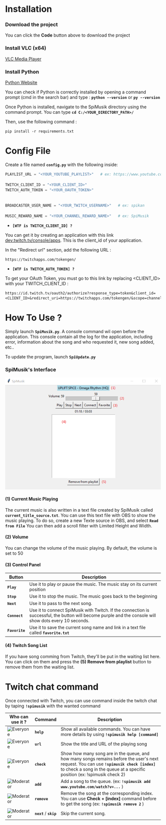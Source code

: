 # Installation

### **Download the project**

You can click the **Code** button above to download the project

### **Install VLC (x64)**

[VLC Media Player](https://www.videolan.org/vlc/)

### **Install Python**

[Python Website](https://www.python.org/downloads/)

You can check if Python is correctly installed by opening a command prompt (cmd in the search bar) and type : **`python --version`** or **`py --version`**

Once Python is installed, navigate to the SpiMusik directory using the command prompt.
You can type **`cd C:/<YOUR_DIRECTORY_PATH>/`**

Then, use the following command  :

```
pip install -r requirements.txt
```

# Config File
Create a file named **`config.py`** with the following inside:

```py
PLAYLIST_URL = "<YOUR_YOUTUBE_PLAYLIST>"   # ex: https://www.youtube.com/playlist?list=...

TWITCH_CLIENT_ID = "<YOUR_CLIENT_ID>"
TWITCH_AUTH_TOKEN = "<YOUR_OAUTH_TOKEN>"


BROADCASTER_USER_NAME = "<YOUR_TWITCH_USERNAME>"   # ex: spikan

MUSIC_REWARD_NAME = "<YOUR_CHANNEL_REWARD_NAME>"   # ex: SpiMusik
```

- **`[WTF is TWITCH_CLIENT_ID] ?`**

You can get it by creating an application with this link [dev.twitch.tv/console/apps](https://dev.twitch.tv/console/apps). This is the client_id of your application.

In the "Redirect url" section, add the following URL : 

```
https://twitchapps.com/tokengen/
```

- **`[WTF is TWITCH_AUTH_TOKEN] ?`**

To get your OAuth Token, you must go to this link by replacing <CLIENT_ID> with your TWITCH_CLIENT_ID :

```
https://id.twitch.tv/oauth2/authorize?response_type=token&client_id=<CLIENT_ID>&redirect_uri=https://twitchapps.com/tokengen/&scope=channel%3Aread%3Aredemptions+channel%3Amanage%3Aredemptions+chat%3Aread+chat%3Aedit+moderation%3Aread
```

# How To Use ?

Simply launch **`SpiMusik.py`**. A console command wil open before the application. This console contain all the log for the application, including error, information about the song and who requested it, new song added, etc..

To update the program, launch **`SpiUpdate.py`**

### SpiMusik's Interface

![SpiMusik interface](https://github.com/Spikan26/SpiMusik/blob/main/SpiMusikCapture.PNG?raw=true)

#### **(1) Current Music Playing** 
The current music is also written in a text file created by SpiMusik called **`current_title_source.txt`**.
You can use this text file with OBS to show the music playing.
To do so, create a new Texte source in OBS, and select **`Read from File`**
You can then add a scroll filter with Limited Height and Width.

#### **(2) Volume** 
You can change the volume of the music playing.
By default, the volume is set to 50

#### **(3) Control Panel** 
|Button|Description|
|--|--|
|**`Play`**|Use it to play or pause the music. The music stay on its current position|
|**`Stop`**|Use it to stop the music. The music goes back to the beginning|
|**`Next`**|Use it to pass to the next song.|
|**`Connect`**|Use it to connect SpiMusik with Twitch. If the connection is successful, the button will become purple and the console will show dots every 10 seconds.|
|**`Favorite`**|Use it to save the current song name and link in a text file called **`favorite.txt`**

#### **(4) Twitch Song List** 
If you have song comming from Twitch, they'll be put in the waiting list here. You can click on them and press the **(5) Remove from playlist** button to remove them from the waiting list.

# Twitch chat command

Once connected with Twitch, you can use command inside the twitch chat by taping **`!spimusik`** with the wanted command

|Who can use it ?|Command|Description|
|--|--|--|
|![Everyone](https://img.shields.io/badge/-Everyone-brightgreen)|**`help`**|Show all available commands. You can have more details by using **`!spimusik help [command]`**|
|![Everyone](https://img.shields.io/badge/-Everyone-brightgreen)|**`url`**|Show the title and URL of the playing song|
|![Everyone](https://img.shields.io/badge/-Everyone-brightgreen)|**`check`**|Show how many song are in the queue, and how many songs remains before the user's next request. You can use **`!spimusik check [index]`** to check a song in the queue at a specific position (ex: !spimusik check 2)|
|![Moderator](https://img.shields.io/badge/-Moderator-blue)|**`add`**|Add a song to the queue. (ex: **`!spimusik add www.youtube.com/watch?v=...`** )|
|![Moderator](https://img.shields.io/badge/-Moderator-blue)|**`remove`**|Remove the song at the corresponding index. You can use **Check + [index]** command before to get the song (ex: **`!spimusik remove 2`** )|
|![Moderator](https://img.shields.io/badge/-Moderator-blue)|**`next`** / **`skip`**|Skip the current song.|